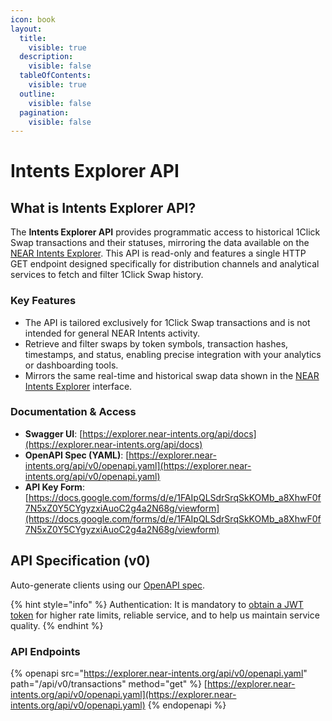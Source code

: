 ```yaml
---
icon: book
layout:
  title:
    visible: true
  description:
    visible: false
  tableOfContents:
    visible: true
  outline:
    visible: false
  pagination:
    visible: false
---
```


# Intents Explorer API

## What is Intents Explorer API?

The **Intents Explorer API** provides programmatic access to historical 1Click Swap transactions and their statuses, mirroring the data available on the [NEAR Intents Explorer](https://explorer.near-intents.org/). This API is read-only and features a single HTTP GET endpoint designed specifically for distribution channels and analytical services to fetch and filter 1Click Swap history.

### Key Features

- The API is tailored exclusively for 1Click Swap transactions and is not intended for general NEAR Intents activity.
- Retrieve and filter swaps by token symbols, transaction hashes, timestamps, and status, enabling precise integration with your analytics or dashboarding tools.
- Mirrors the same real-time and historical swap data shown in the [NEAR Intents Explorer](https://explorer.near-intents.org/) interface.

### Documentation & Access
- **Swagger UI**: [https://explorer.near-intents.org/api/docs](https://explorer.near-intents.org/api/docs)  
- **OpenAPI Spec (YAML)**: [https://explorer.near-intents.org/api/v0/openapi.yaml](https://explorer.near-intents.org/api/v0/openapi.yaml)
- **API Key Form**: [https://docs.google.com/forms/d/e/1FAIpQLSdrSrqSkKOMb_a8XhwF0f7N5xZ0Y5CYgyzxiAuoC2g4a2N68g/viewform](https://docs.google.com/forms/d/e/1FAIpQLSdrSrqSkKOMb_a8XhwF0f7N5xZ0Y5CYgyzxiAuoC2g4a2N68g/viewform)

## API Specification (v0)

Auto-generate clients using our [OpenAPI spec](https://explorer.near-intents.org/api/v0/openapi.yaml).

{% hint style="info" %}
Authentication: It is mandatory to [obtain a JWT token](https://docs.google.com/forms/d/e/1FAIpQLSdrSrqSkKOMb_a8XhwF0f7N5xZ0Y5CYgyzxiAuoC2g4a2N68g/viewform) for higher rate limits, reliable service, and to help us maintain service quality.
{% endhint %}

### API Endpoints

{% openapi src="https://explorer.near-intents.org/api/v0/openapi.yaml" path="/api/v0/transactions" method="get" %}
[https://explorer.near-intents.org/api/v0/openapi.yaml](https://explorer.near-intents.org/api/v0/openapi.yaml)
{% endopenapi %}

